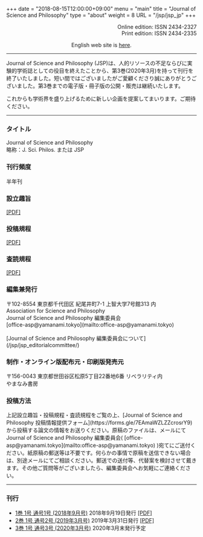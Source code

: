 +++
date = "2018-08-15T12:00:00+09:00"
menu = "main"
title = "Journal of Science and Philosophy"
type = "about"
weight = 8
URL = "/jsp/jsp_jp"
+++

<p style="text-align: right">
Online edition: ISSN 2434-2327<br>
Print edition: ISSN 2434-2335
</p>

<p style="text-align: center">
English web site is <a href="/jsp">here</a>.
</p>

---

<p>
Journal of Science and Philosophy (JSP)は、人的リソースの不足ならびに実験的学術誌としての役目を終えたことから、第3巻(2020年3月)を持って刊行を終了いたしました。短い間ではございましたがご愛顧くださり誠にありがとうございました。第3巻までの電子版・冊子版の公開・販売は継続いたします。
</p>
<p>
これからも学術界を盛り上げるために新しい企画を提案してまいります。ご期待ください。
</p>

---
<H3>タイトル</H3>
Journal of Science and Philosophy<br>
略称：J. Sci. Philos. または JSP

<H3>刊行頻度</H3>
半年刊

<H3>設立趣旨</H3>
<a href="/pdf/shusi.pdf" onclick="ga('send', 'pageview', '/pdf/shusi.pdf')">[PDF]</a>

<H3>投稿規程</H3>
<a href="/pdf/toukou.pdf" onclick="ga('send', 'pageview', '/pdf/toukou.pdf')">[PDF]</a>

<H3>査読規程</H3>
<a href="/pdf/sadoku.pdf" onclick="ga('send', 'pageview', '/pdf/sadoku.pdf')">[PDF]</a>

<H3>編集兼発行</H3>
〒102-8554 東京都千代田区 紀尾井町7-1 上智大学7号館313 内<br>
Association for Science and Philosophy<br>
Journal of Science and Philosophy 編集委員会<br>
[office-asp@yamanami.tokyo](mailto:office-asp@yamanami.tokyo)<br><br>
[Journal of Science and Philosophy 編集委員会について](/jsp/jsp_editorialcommittee/)

<H3>制作・オンライン版配布元・印刷版発売元</H3>
〒156-0043 東京都世田谷区松原5丁目22番地6番 リベラリティ内<br>
やまなみ書房

<H3>投稿方法</H3>
上記設立趣旨・投稿規程・査読規程をご覧の上、[Journal of Science and Philosophy 投稿情報提供フォーム](https://forms.gle/7EAmaWZLZZcrosrY9)から投稿する論文の情報をお送りください。原稿のファイルは、メールにてJournal of Science and Philosophy 編集委員会( [office-asp@yamanami.tokyo](mailto:office-asp@yamanami.tokyo) )宛てにご送付ください。紙原稿の郵送等は不要です。何らかの事情で原稿を送信できない場合は、別途メールにてご相談ください。郵送での送付等、代替案を検討させて戴きます。その他ご質問等がございましたら、編集委員会へお気軽にご連絡ください。


---
<H3>刊行</H3>

* [1巻 1号 通号1号 (2018年9月号)](/jsp_contents/jsp_1_1/) 2018年9月19日発行 <a href="/pdf/jsp/1/1/jsp1_1.pdf" onclick="ga('send', 'pageview', '/pdf/jsp/1/1/jsp1_1.pdf')">[PDF]</a>
* [2巻 1号 通号2号 (2019年3月号)](/jsp_contents/jsp_2_1/) 2019年3月31日発行 <a href="/pdf/jsp/2/1/jsp2_1.pdf" onclick="ga('send', 'pageview', '/pdf/jsp/2/1/jsp2_1.pdf')">[PDF]</a>
* [3巻 1号 通号3号 (2020年3月号)](/jsp_contents/jsp_3_1/) 2020年3月末発行予定


<script type="application/ld+json">
{
	"@context": "http://schema.org",
	"@type": "CreativeWorkSeries",
	"name" : "Journal of Science and Philosophy",
	"alternateName" : "JSP",
	"issn" : ["2434-2327", "2434-2335"],
	"copyrightYear": "2018",
	"copyrightHolder": {
		"@type" : "Organization",
		"name" : "Journal of Science and Philosophy editorial committee, Association for Science and Philosophy",
		"email" : "office-asp@yamanami.tokyo",
		"logo" : "https://www.yamanami.tokyo/images/recentWorks/ASP_title_ol.svg",
		"publishingPrinciples" : "https://www.yamanami.tokyo/pdf/toukou.pdf",
		"address": {
			"@type": "PostalAddress",
			"addressLocality": "Tokyo, Japan",
			"postalCode": "102-8554",
			"streetAddress": "Sophia University Bldg. 7 Room 313, 7-1 Kioicho, Chiyoda-ku",
			"addressCountry" : "JP"
		}
	},
	"publisher" : {
		"@type" : "Organization",
		"name" : ["やまなみ書房", "Yamanami Books"]
	},
	"license": "https://creativecommons.org/licenses/by/4.0/"
}
</script>
